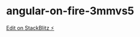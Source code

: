 # angular-on-fire-3mmvs5

[Edit on StackBlitz ⚡️](https://stackblitz.com/edit/angular-on-fire-3mmvs5)